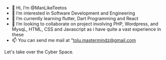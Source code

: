 - 👋 Hi, I’m @ManLikeTeetos
- 👀 I’m interested in Software Development and Engineering
- 🌱 I’m currently learning flutter, Dart Programming and React
- 💞️ I’m looking to collaborate on project involving PHP, Wordpress, and MysqL, HTML, CSS and Javascript as i have quite a vast experience in these
- 📫 You can send me mail at "tolu.mastermindz@gmail.com

Let's take over the Cyber Space.
